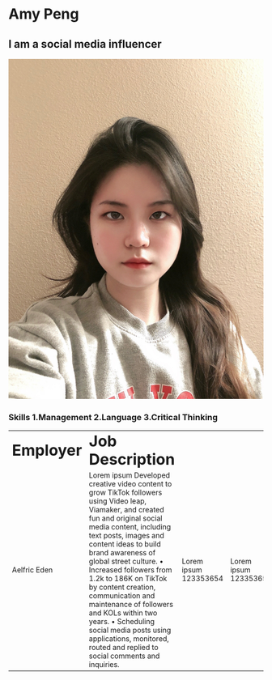 <h1> Amy Peng
</h1>
<h2> I am a social media influencer
</h2>
<img alt="My Profile Picture" src="https://raw.githubusercontent.com/AmyP37/J124/main/Image/IMG_4637.JPG" />
<h3> Skills
  1.Management 2.Language 3.Critical Thinking
</h3>
<table border="0">
 <tr>
    <td><b style="font-size:30px">Employer</b></td>
    <td><b style="font-size:30px">Job Description</b></td>
 </tr>
 <tr>
    <td> Aelfric Eden</td>
    <td>Lorem ipsum Developed creative video content to grow TikTok followers using Video leap, Viamaker, and created fun and original social media content, including text posts, images and content ideas to build brand awareness of global street culture.
• Increased followers from 1.2k to 186K on TikTok by content creation, communication and maintenance of followers and KOLs within two years.
• Scheduling social media posts using applications, monitored, routed and replied to social comments and inquiries.</td>
    <td>Lorem ipsum 123353654</td>
    <td>Lorem ipsum 123353654</td>
 </tr>
</table>
